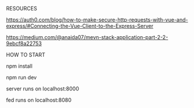 RESOURCES

https://auth0.com/blog/how-to-make-secure-http-requests-with-vue-and-express/#Connecting-the-Vue-Client-to-the-Express-Server

https://medium.com/@anaida07/mevn-stack-application-part-2-2-9ebcf8a22753

HOW TO START

npm install

npm run dev

server runs on localhost:8000

fed runs on localhost:8080



